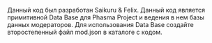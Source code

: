 Данный код был разработан Saikuru & Felix.
Данный код является примитивной Data Base для Phasma Project и ведения в нем базы данных модераторов.
Для использования Data Base создайте второстепенный файл mod.json в каталоге с кодом.
